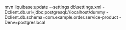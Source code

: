 mvn liquibase:update --settings db\settings.xml -Dclient.db.url=jdbc:postgresql://localhost/dummy -Dclient.db.schema=com.example.order.service-product -Denv=postgreslocal